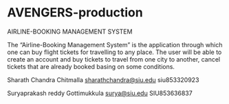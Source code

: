 # AVENGERS-production

AIRLINE-BOOKING MANAGEMENT SYSTEM

The “Airline-Booking Management System” is the application through which one can buy flight tickets for travelling to any place.
The user will be able to create an account and buy tickets to travel from one city to another, cancel tickets that are already booked 
basing on some conditions.

Sharath Chandra Chitmalla
sharathchandra@siu.edu
siu853320923

Suryaprakash reddy Gottimukkula
surya@siu.edu
SIU853636837
